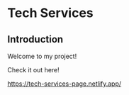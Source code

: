 # Tech Services

## Introduction
Welcome to my project!

Check it out here!

https://tech-services-page.netlify.app/
